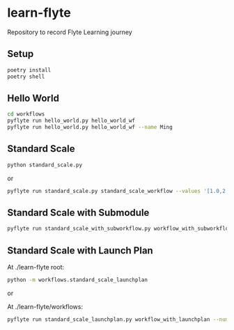# learn-flyte

 Repository to record Flyte Learning journey

## Setup

```bash
poetry install
poetry shell
```

## Hello World

```bash
cd workflows
pyflyte run hello_world.py hello_world_wf
pyflyte run hello_world.py hello_world_wf --name Ming
```

## Standard Scale

```bash
python standard_scale.py
```

or

```bash
pyflyte run standard_scale.py standard_scale_workflow --values '[1.0,2.0,3.0,4.0]'
```

## Standard Scale with Submodule

```bash
pyflyte run standard_scale_with_subworkflow.py workflow_with_subworkflow --num_samples 10 --seed 3
```

## Standard Scale with Launch Plan

At ./learn-flyte root:

```bash
python -m workflows.standard_scale_launchplan
```

or

At ./learn-flyte/workflows:

```bash
pyflyte run standard_scale_launchplan.py workflow_with_launchplan --num_samples 10 --seed 3
```

